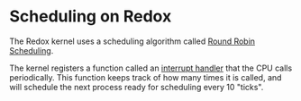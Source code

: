 Scheduling on Redox
===================

The Redox kernel uses a scheduling algorithm called [Round Robin Scheduling].

The kernel registers a function called an [interrupt handler] that the CPU calls periodically. This function keeps track of how many times it is called, and will schedule the next process ready for scheduling every 10 "ticks".

[Round Robin Scheduling]: https://wiki.osdev.org/Scheduling_Algorithms#Round_Robin
[interrupt handler]: https://wiki.osdev.org/Interrupts
